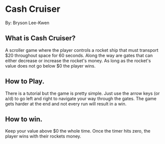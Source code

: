 # Cash Cruiser
By: Bryson Lee-Kwen


## What is Cash Cruiser?
A scroller game where the player controls a rocket ship that must transport $20 throughout space for 60 seconds. Along the way are gates that can either decrease or increase the rocket's money. As long as the rocket's value does not go below $0 the player wins.


## How to Play.
There is a tutorial but the game is pretty simple. Just use the arrow keys (or a/d) to go left and right to navigate your way through the gates. The game gets harder at the end and not every run will result in a win.

## How to win.
Keep your value above $0 the whole time. Once the timer hits zero, the player wins with their rockets money.


